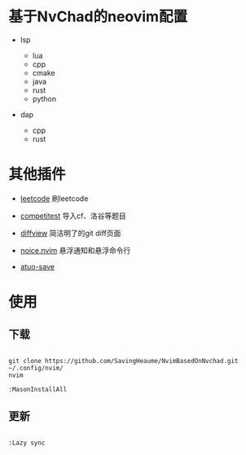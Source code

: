 # 基于NvChad的neovim配置

+ lsp
    + lua
    + cpp
    + cmake
    + java
    + rust
    + python

+ dap
    + cpp
    + rust

# 其他插件

+ [leetcode](https://github.com/kawre/leetcode.nvim)
    刷leetcode

+ [competitest](https://github.com/xeluxee/competitest.nvim)
    导入cf、洛谷等题目

+ [diffview](https://github.com/sindrets/diffview.nvim)
    简洁明了的git diff页面

+ [noice.nvim](https://github.com/folke/noice.nvim)
    悬浮通知和悬浮命令行

+ [atuo-save](https://github.com/okuuva/auto-save.nvim)

# 使用

## 下载

```shell

git clone https://github.com/SavingHeaume/NvimBasedOnNvchad.git ~/.config/nvim/
nvim

:MasonInstallAll

```

## 更新

```

:Lazy sync

```
